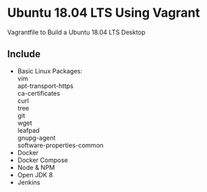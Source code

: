 # Ubuntu 18.04 LTS Using Vagrant
Vagrantfile to Build a Ubuntu 18.04 LTS Desktop

## Include
- Basic Linux Packages:\
    vim \
    apt-transport-https \
    ca-certificates \
    curl \
    tree \
    git \
    wget \
    leafpad \
    gnupg-agent \
    software-properties-common
- Docker
- Docker Compose
- Node & NPM
- Open JDK 8
- Jenkins
